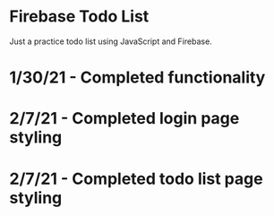 # Firebase Todo List

 Just a practice todo list using JavaScript and Firebase.


# 1/30/21 - Completed functionality
# 2/7/21 - Completed login page styling
# 2/7/21 - Completed todo list page styling
